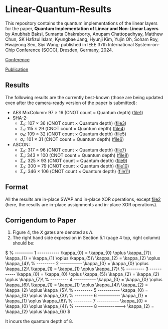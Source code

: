 # Linear-Quantum-Results
This repository contains the quantum implementations of the linear layers for the paper, **Quantum Implementation of Linear and Non-Linear Layers** by Anubhab Baksi, Sumanta Chakraborty, Anupam Chattopadhyay, Matthew Chun, SK Hafizul Islam, Kyungbae Jang, Hyunji Kim, Yujin Oh, Soham Roy, Hwajeong Seo, Siyi Wang; published in IEEE 37th International System-on-Chip Conference (SOCC), Dresden, Germany, 2024.

[Conference](https://www.ieee-socc.org/)

[Publication](https://ieeexplore.ieee.org/abstract/document/10737862)

## Results
The following results are the currently best-known (those are being updated even after the camera-ready version of the paper is submitted):

* AES MixColumn: 97 × 16 (CNOT count × Quantum depth) ([file1](./AES/aes_mixcol-97xor-16qdepth-slp.txt))
* SHA-2:
    * Σ₀: 107 × 36 (CNOT count × Quantum depth) ([file3](./SHA-2/sha2_SIGMA_0-107xor-36qdepth.txt))
    * Σ₁: 115 × 29 (CNOT count × Quantum depth) ([file4](./SHA-2/sha2_SIGMA_1-115xor-29qdepth.txt))
    * σ₀: 109 × 32 (CNOT count × Quantum depth) ([file5](./SHA-2/sha2_SIGMA0-109xor-32qdepth.txt))
    * σ₁: 101 × 31 (CNOT count × Quantum depth) ([file6](./SHA-2/sha2_SIGMA1-101xor-31qdepth.txt))
* ASCON:
    * Σ₀: 317 × 96 (CNOT count × Quantum depth) ([file7](./ASCON/ascon_SIGMA_0-317xor-96qdepth.txt))
    * Σ₁: 343 × 100 (CNOT count × Quantum depth) ([file8](./ASCON/ascon_SIGMA_1-343xor-100qdepth.txt))
    * Σ₂: 325 × 93 (CNOT count × Quantum depth) ([file9](./ASCON/ascon_SIGMA_2-325xor-93qdepth.txt))
    * Σ₃: 300 × 79 (CNOT count × Quantum depth) ([file10](./ASCON/ascon_SIGMA_3-300xor-79qdepth.txt))
    * Σ₄: 346 × 106 (CNOT count × Quantum depth) ([file11](./ASCON/ascon_SIGMA_4-346xor-106qdepth.txt))
    
## Format
All the results are in-place SWAP and in-place XOR operations, except [file2](./AES/aes_mixcol-95xor-16qdepth-slp.txt) (here, the results are in-place assignments and in-place XOR operations).

## Corrigendum to Paper
1. Figure 4, the $X$ gates are denoted as $\Lambda$.
2. The right hand side expression in Section 5.1 (page 4 top, right column) should be:

$
% --------- 1 -----------
\kappa_{0} = \kappa_{0} \oplus \kappa_{7}\\
\kappa_{1} = \kappa_{1} \oplus \kappa_{5}\\
\kappa_{2} = \kappa_{2} \oplus \kappa_{4}\\
% --------- 2 -----------
\kappa_{0} = \kappa_{0} \oplus \kappa_{2}\\
\kappa_{1} = \kappa_{1} \oplus \kappa_{7}\\
% --------- 3 -----------
\kappa_{0} = \kappa_{0} \oplus \kappa_{5}\\
\kappa_{2} = \kappa_{2} \oplus \kappa_{7}\\
% --------- 4 -----------
\kappa_{0} = \kappa_{0} \oplus \kappa_{6}\\
\kappa_{1} = \kappa_{1} \oplus \kappa_{4}\\
\kappa_{2} = \kappa_{2} \oplus \kappa_{5}\\
% --------- 5 -----------
\kappa_{0} = \kappa_{0} \oplus \kappa_{3}\\
% --------- 6 -----------
\kappa_{1} = \kappa_{1} \oplus \kappa_{6}\\
% --------- 7 -----------
\kappa_{0} = \kappa_{0} \oplus \kappa_{4}\\
% --------- 8 ----------->
\kappa_{2} = \kappa_{2} \oplus \kappa_{6}
$

It incurs the quantum depth of 8.